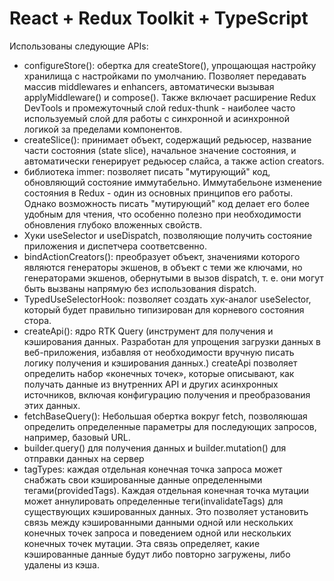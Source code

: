 # React + Redux Toolkit + TypeScript

Использованы следующие APIs:
- configureStore(): обертка для createStore(), упрощающая настройку хранилища с настройками по умолчанию. Позволяет передавать массив middlewares и enhancers, автоматически вызывая applyMiddleware() и compose(). Также включает расширение Redux DevTools и промежуточный слой redux-thunk - наиболее часто используемый слой для работы с синхронной и асинхронной логикой за пределами компонентов.
- createSlice(): принимает объект, содержащий редьюсер, название части состояния (state slice), начальное значение состояния, и автоматически генерирует редьюсер слайса, а также action creators.
- библиотека immer: позволяет писать "мутирующий" код, обновляющий состояние иммутабельно. Иммутабельоне изменение состояния в Redux - один из основных принципов его работы. Однако возможность писать "мутирующий" код делает его более удобным для чтения, что особенно полезно при необходимости обновления глубоко вложенных свойств.
- Хуки useSelector и useDispatch, позволяющие получить состояние приложения и диспетчера соответсвенно.
- bindActionCreators(): преобразует объект, значениями которого являются генераторы экшенов, в объект с теми же ключами, но генераторами экшенов, обернутыми в вызов dispatch, т. е. они могут быть вызваны напрямую без использования dispatch.
- TypedUseSelectorHook: позволяет создать хук-аналог useSelector, который будет правильно типизирован для корневого состояния стора.
- createApi(): ядро RTK Query (инструмент для получения и кэширования данных. Разработан для упрощения загрузки данных в веб-приложения, избавляя от необходимости вручную писать логику получения и кэширования данных.) createApi позволяет определить набор «конечных точек», которые описывают, как получать данные из внутренних API и других асинхронных источников, включая конфигурацию получения и преобразования этих данных.
- fetchBaseQuery(): Небольшая обертка вокруг fetch, позволяюшая определить определенные параметры для последующих запросов, например, базовый URL.
- builder.query() для получения данных и builder.mutation() для отправки данных на сервер
- tagTypes: каждая отдельная конечная точка запроса может снабжать свои кэшированные данные определенными тегами(providedTags). Каждая отдельная конечная точка мутации может аннулировать определенные теги(invalidateTags) для существующих кэшированных данных. Это позволяет установить связь между кэшированными данными одной или нескольких конечных точек запроса и поведением одной или нескольких конечных точек мутации. Эта связь определяет, какие кэшированные данные будут либо повторно загружены, либо удалены из кэша.
